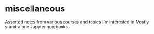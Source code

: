 # miscellaneous

Assorted notes from various courses and topics I'm interested in
Mostly stand-alone Jupyter notebooks
